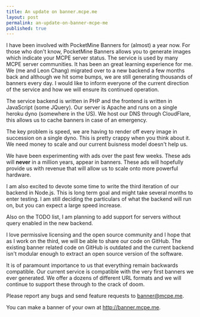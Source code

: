 ```yaml
---
title: An update on banner.mcpe.me
layout: post
permalink: an-update-on-banner-mcpe-me
published: true
---
```

I have been involved with PocketMine Banners for (almost) a year now. For those who don't know, PocketMine Banners allows you to generate images which indicate your MCPE server status. The service is used by many MCPE server communities. It has been an great learning experience for me. We (me and Leon Chang) migrated over to a new backend a few months back and although we hit some bumps, we are still generating thousands of banners every day. I would like to inform everyone of the current direction of the service and how we will ensure its continued operation.

The service backend is written in PHP and the frontend is written in JavaScript (some JQuery). Our server is Apache and runs on a single heroku dyno (somewhere in the US). We host our DNS through CloudFlare, this allows us to cache banners in case of an emergency. 

The key problem is speed, we are having to render off every image in succession on a single dyno. This is pretty crappy when you think about it. We need money to scale and our current buisness model doesn't help us.

We have been experimenting with ads over the past few weeks. These ads will **never** in a million years, appear in banners. These ads will hopefully provide us with revenue that will allow us to scale onto more powerful hardware. 

I am also excited to devote some time to write the third iteration of our backend in Node.js. This is long term goal and might take several months to enter testing. I am still deciding the particulars of what the backend will run on, but you can expect a large speed increase. 

Also on the TODO list, I am planning to add support for servers without query enabled in the new backend.

I love permissive licensing and the open source community and I hope that as I work on the third, we will be able to share our code on GitHub. The existing banner related code on GitHub is outdated and the current backend isn't modular enough to extract an open source version of the software.

It is of paramount importance to us that everything remain backwards compatible. Our current service is compatible with the very first banners we ever generated. We offer a dozens of different URL formats and we will continue to support these through to the crack of doom.

Please report any bugs and send feature requests to <a href="mailto:banner@mcpe.me">banner@mcpe.me</a>. 

You can make a banner of your own at http://banner.mcpe.me.
